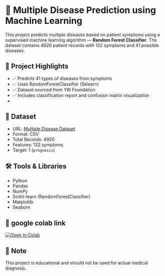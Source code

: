 # 🏥 Multiple Disease Prediction using Machine Learning
This project predicts multiple diseases based on patient symptoms using a supervised machine learning algorithm — **Random Forest Classifier**. The dataset contains 4920 patient records with 132 symptoms and 41 possible diseases.

## 📌 Project Highlights

- ✅ Predicts 41 types of diseases from symptoms
- ✅ Uses RandomForestClassifier (Sklearn)
- ✅ Dataset sourced from YBI Foundation
- ✅ Includes classification report and confusion matrix visualization
- 
## 📁 Dataset

- URL: [Multiple Disease Dataset](https://github.com/ybifoundation/Dataset/raw/main/MultipleDiseasePrediction.csv)
- Format: CSV
- Total Records: 4920
- Features: 132 symptoms
- Target: 1 (`prognosis`)
  
## 🛠️ Tools & Libraries

- Python
- Pandas
- NumPy
- Scikit-learn (RandomForestClassifier)
- Matplotlib
- Seaborn

## 🔗 google colab link

[![Open In Colab](https://colab.research.google.com/assets/colab-badge.svg)](https://colab.research.google.com/drive/1IaD9B9lyn7tWvj1iWaE8hg9BaPkCOZ0A?usp=sharing)

## 📌 Note

This project is educational and should not be used for actual medical diagnosis.

